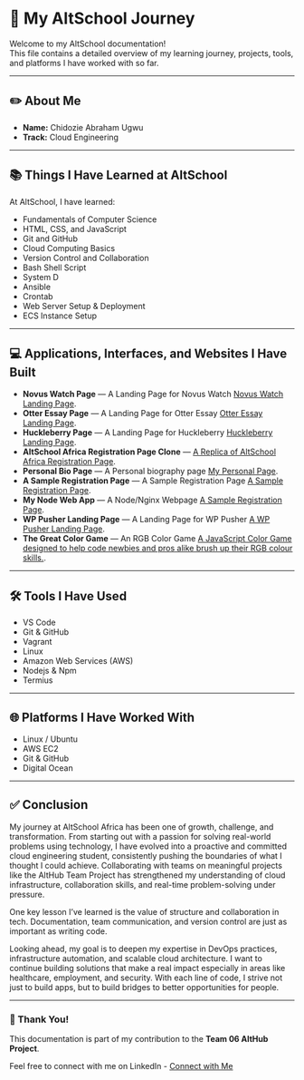 # 📘 My AltSchool Journey

Welcome to my AltSchool documentation!  
This file contains a detailed overview of my learning journey, projects, tools, and platforms I have worked with so far.

---

## ✏️ About Me

- **Name:** Chidozie Abraham Ugwu
- **Track:** Cloud Engineering

---

## 📚 Things I Have Learned at AltSchool

At AltSchool, I have learned:

- Fundamentals of Computer Science
- HTML, CSS, and JavaScript
- Git and GitHub
- Cloud Computing Basics
- Version Control and Collaboration
- Bash Shell Script
- System D
- Ansible
- Crontab
- Web Server Setup & Deployment
- ECS Instance Setup

---

## 💻 Applications, Interfaces, and Websites I Have Built

- **Novus Watch Page** — A Landing Page for Novus Watch [Novus Watch Landing Page](https://css-three-woad.vercel.app/).
- **Otter Essay Page** — A Landing Page for Otter Essay [Otter Essay Landing Page](https://css-one-gamma.vercel.app/).
- **Huckleberry Page** — A Landing Page for Huckleberry [Huckleberry Landing Page](https://css-two-six.vercel.app/).
- **AltSchool Africa Registration Page Clone** — [A Replica of AltSchool Africa Registration Page](https://html-one-livid.vercel.app/form.html).
- **Personal Bio Page** — A Personal biography page [My Personal Page](https://html-second.vercel.app/).
- **A Sample Registration Page** — A Sample Registration Page [A Sample Registration Page](https://css-four.vercel.app/).
- **My Node Web App** — A Node/Nginx Webpage [A Sample Registration Page](https://agrifex.crabdance.com/).
- **WP Pusher Landing Page** — A Landing Page for WP Pusher [A WP Pusher Landing Page](https://css-five-nine.vercel.app/).
- **The Great Color Game** — An RGB Color Game [A JavaScript Color Game designed to help code newbies and pros alike brush up their RGB colour skills.](https://abcancode.github.io/color-game/).

---

## 🛠️ Tools I Have Used

- VS Code
- Git & GitHub
- Vagrant
- Linux
- Amazon Web Services (AWS)
- Nodejs & Npm
- Termius

---

## 🌐 Platforms I Have Worked With

- Linux / Ubuntu
- AWS EC2
- Git & GitHub
- Digital Ocean

---

## ✅ Conclusion

My journey at AltSchool Africa has been one of growth, challenge, and transformation. From starting out with a passion for solving real-world problems using technology, I have evolved into a proactive and committed cloud engineering student, consistently pushing the boundaries of what I thought I could achieve. Collaborating with teams on meaningful projects like the AltHub Team Project has strengthened my understanding of cloud infrastructure, collaboration skills, and real-time problem-solving under pressure.

One key lesson I’ve learned is the value of structure and collaboration in tech. Documentation, team communication, and version control are just as important as writing code.

Looking ahead, my goal is to deepen my expertise in DevOps practices, infrastructure automation, and scalable cloud architecture. I want to continue building solutions that make a real impact especially in areas like healthcare, employment, and security. With each line of code, I strive not just to build apps, but to build bridges to better opportunities for people.

---

### 🚀 Thank You!

This documentation is part of my contribution to the **Team 06 AltHub Project**.

Feel free to connect with me on LinkedIn - [Connect with Me](www.linkedin.com/in/chidozie-ugwu-88313178)
